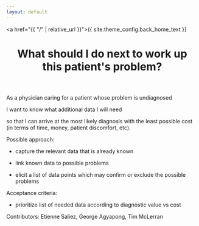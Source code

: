 ```yaml
---
layout: default
---
```


<a href="{{ "/" | relative_url }}">{{ site.theme_config.back_home_text }}</a>

<header>
  <h1>What should I do next to work up this patient's problem?
</h1>
</header>

As a physician caring for a patient whose problem is undiagnosed

I want to know what additional data I will need

so that I can arrive at the most likely diagnosis with the least possible cost (in terms of time, money, patient discomfort, etc).

Possible approach:

- capture the relevant data that is already known

- link known data to possible problems

- elicit a list of data points which may confirm or exclude the possible problems

Acceptance criteria:

- prioritize list of needed data according to diagnostic value vs cost


Contributors: Etienne Saliez, George Agyapong, Tim McLerran